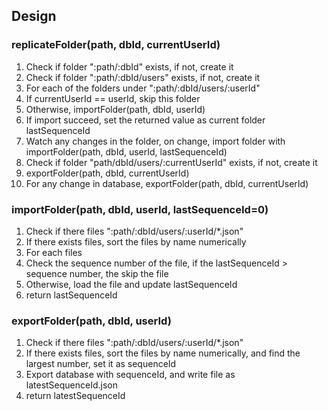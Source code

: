 ## Design

### replicateFolder(path, dbId, currentUserId)

1. Check if folder ":path/:dbId" exists, if not, create it
2. Check if folder ":path/:dbId/users" exists, if not, create it
3. For each of the folders under ":path/:dbId/users/:userId"
  1. If currentUserId == userId, skip this folder
  2. Otherwise, importFolder(path, dbId, userId)
  3. If import succeed, set the returned value as current folder lastSequenceId
  4. Watch any changes in the folder, on change, import folder with importFolder(path, dbId, userId, lastSequenceId)
4. Check if folder "path/dbId/users/:currentUserId" exists, if not, create it
  1. exportFolder(path, dbId, currentUserId)
  2. For any change in database, exportFolder(path, dbId, currentUserId)

### importFolder(path, dbId, userId, lastSequenceId=0)

1. Check if there files ":path/:dbId/users/:userId/*.json"
2. If there exists files, sort the files by name numerically
3. For each files
  1. Check the sequence number of the file, if the lastSequenceId > sequence number, the skip the file
  2. Otherwise, load the file and update lastSequenceId
5. return lastSequenceId

### exportFolder(path, dbId, userId)

1. Check if there files ":path/:dbId/users/:userId/*.json"
2. If there exists files, sort the files by name numerically, and find the largest number, set it as sequenceId
3. Export database with sequenceId, and write file as latestSequenceId.json
4. return latestSequenceId
